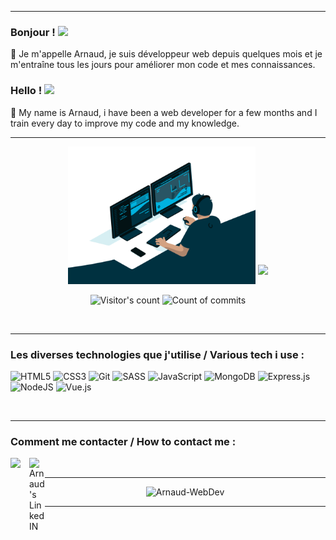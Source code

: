 ***
### Bonjour ! <img src="https://media.giphy.com/media/hvRJCLFzcasrR4ia7z/giphy.gif" width="25px"> 
💬 Je m'appelle Arnaud, je suis développeur web depuis quelques mois et je m'entraîne tous les jours pour améliorer mon code et mes connaissances.
### Hello ! <img src="https://media.giphy.com/media/hvRJCLFzcasrR4ia7z/giphy.gif" width="25px"> 
💬 My name is Arnaud, i have been a web developer for a few months and I train every day to improve my code and my knowledge. 

***
<p align="center">
  <img src="/img/code.gif" width="300" height="220"> 
  <img src="https://github-readme-stats.vercel.app/api?username=Arnaud-WebDev&show_icons=true&theme=tokyonight&kill_cache=1" valign="15px" > 
  <!--  hspace="23" donne un espace entre les 2 images (profil et github-stats) mais pas responsive si mis sur github-stats -->
</p>

<p align="center">
  <img src="https://visitor-badge.glitch.me/badge?page_id=Arnaud-WebDev.Arnaud-WebDev" alt="Visitor's count" /> 
<!--   <img src="https://badges.pufler.dev/updated/Arnaud-WebDev/Arnaud-WebDev?&color=blue&kill_cache=1" alt="Update profile github" />  -->
  <img src="https://badges.pufler.dev/commits/monthly/Arnaud-WebDev?&color=blue&kill_cache=1" alt="Count of commits" /> 
</p>
  
<br />

*** 

### Les diverses technologies que j'utilise / Various tech i use :

![HTML5](https://img.shields.io/badge/html5-%23E34F26.svg?style=for-the-badge&logo=html5&logoColor=white)
![CSS3](https://img.shields.io/badge/css3-%231572B6.svg?style=for-the-badge&logo=css3&logoColor=white)
![Git](https://img.shields.io/badge/git-%23F05033.svg?style=for-the-badge&logo=git&logoColor=white)
![SASS](https://img.shields.io/badge/SASS-hotpink.svg?style=for-the-badge&logo=SASS&logoColor=white)
![JavaScript](https://img.shields.io/badge/javascript-%23323330.svg?style=for-the-badge&logo=javascript&logoColor=%23F7DF1E)
![MongoDB](https://img.shields.io/badge/MongoDB-%234ea94b.svg?style=for-the-badge&logo=mongodb&logoColor=white)
![Express.js](https://img.shields.io/badge/express.js-%23404d59.svg?style=for-the-badge&logo=express&logoColor=%2361DAFB)
![NodeJS](https://img.shields.io/badge/node.js-6DA55F?style=for-the-badge&logo=node.js&logoColor=white)
![Vue.js](https://img.shields.io/badge/vuejs-%2335495e.svg?style=for-the-badge&logo=vuedotjs&logoColor=%234FC08D)

<br />

***
### Comment me contacter / How to contact me : <br />

<a href="mailto:arnaud.grandpierre@gmail.com">
  <img align="left" src="https://upload.wikimedia.org/wikipedia/commons/7/7e/Gmail_icon_%282020%29.svg" width="30px" />
</a>

 <a href="https://www.linkedin.com">
  <img align="left" alt="Arnaud's LinkedIN" width="25px" src="https://raw.githubusercontent.com/peterthehan/peterthehan/master/assets/linkedin.svg" />
</a> 

<br />

***
<p align="center">
  <img src="https://github-readme-stats.vercel.app/api/top-langs/?username=Arnaud-WebDev&layout=compact&theme=tokyonight&hide_border=true&kill_cache=1" alt="Arnaud-WebDev" />
</p>

***

  
<!-- - 👋 Hi, I’m @Arnaud-WebDev
- 👀 I’m interested in JavaScript
- 🌱 I’m currently learning code
- 💞️ I’m looking to collaborate on ...
- 📫 How to reach me ... -->


<!---
Arnaud-WebDev/Arnaud-WebDev is a ✨ special ✨ repository because its `README.md` (this file) appears on your GitHub profile.
You can click the Preview link to take a look at your changes.
--->
